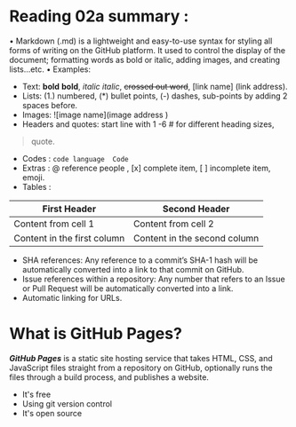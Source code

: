 # Reading 02a summary :
•	Markdown (.md) is a lightweight and easy-to-use syntax for styling all forms of writing on the GitHub platform. It used to control the display of the document; formatting words as bold or italic, adding images, and creating lists...etc.
•	Examples:
-	Text: **bold** __bold__, *italic* _italic_, ~~crossed out word~~,    [link name] (link address).
-	Lists: (1.) numbered, (*) bullet points, (-) dashes, sub-points by adding 2 spaces before.
-	Images: ![image name](image address )
-	Headers and quotes: start line with 1 -6 # for different heading sizes, 
> quote.
-	Codes :  ``` code language 
             Code
                ```
-	Extras : @ reference people , [x] complete item, [ ]  incomplete item, emoji.
-	Tables :

First Header | Second Header
------------ | -------------
Content from cell 1 | Content from cell 2
Content in the first column | Content in the second column

-	SHA references: Any reference to a commit’s SHA-1 hash will be automatically converted into a link to that commit on GitHub.
-	Issue references within a repository: Any number that refers to an Issue or Pull Request will be automatically converted into a link.
-	Automatic linking for URLs.

# What is GitHub Pages?
***GitHub Pages*** is a static site hosting service that takes HTML, CSS, and JavaScript files straight from a repository on GitHub, optionally runs the files through a build process, and publishes a website. 
* It's free
* Using git version control
* It's open source

